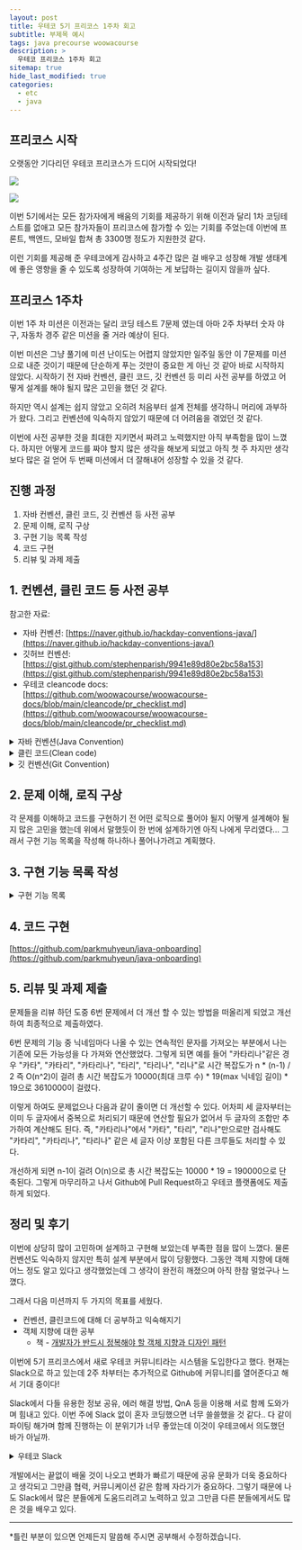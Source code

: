 ```yaml
---
layout: post
title: 우테코 5기 프리코스 1주차 회고
subtitle: 부제목 예시
tags: java precourse woowacourse
description: >
  우테코 프리코스 1주차 회고
sitemap: true
hide_last_modified: true
categories:
  - etc
  - java
---
```


## 프리코스 시작

오랫동안 기다리던 우테코 프리코스가 드디어 시작되었다!

![](/assets//img/blog/etc/java/w1_1.PNG)

![](/assets//img/blog/etc/java/w1_2.PNG)

이번 5기에서는 모든 참가자에게 배움의 기회를 제공하기 위해 이전과 달리 1차 코딩테스트를 없애고 모든 참가자들이 프리코스에 참가할 수 있는 기회를 주었는데 이번에 프론트, 백엔드, 모바일 합쳐 총 3300명 정도가 지원한것 같다.

이런 기회를 제공해 준 우테코에게 감사하고 4주간 많은 걸 배우고 성장해 개발 생태계에 좋은 영향을 줄 수 있도록 성장하여 기여하는 게 보답하는 길이지 않을까 싶다.

## 프리코스 1주차

이번 1주 차 미션은 이전과는 달리 코딩 테스트 7문제 였는데 아마 2주 차부터 숫자 야구, 자동차 경주 같은 미션을 줄 거라 예상이 된다.

이번 미션은 그냥 풀기에 미션 난이도는 어렵지 않았지만 일주일 동안 이 7문제를 미션으로 내준 것이기 때문에 단순하게 푸는 것만이 중요한 게 아닌 것 같아 바로 시작하지 않았다. 시작하기 전 자바 컨벤션, 클린 코드, 깃 컨벤션 등 미리 사전 공부를 하였고 어떻게 설계를 해야 될지 많은 고민을 했던 것 같다.

하지만 역시 설계는 쉽지 않았고 오히려 처음부터 설계 전체를 생각하니 머리에 과부하가 왔다. 그리고 컨벤션에 익숙하지 않았기 때문에 더 어려움을 겪었던 것 같다.

이번에 사전 공부한 것을 최대한 지키면서 짜려고 노력했지만 아직 부족함을 많이 느꼈다. 하지만 어떻게 코드를 짜야 할지 많은 생각을 해보게 되었고 아직 첫 주 차지만 생각보다 많은 걸 얻어 두 번째 미션에서 더 잘해내어 성장할 수 있을 것 같다.

## 진행 과정

1. 자바 컨벤션, 클린 코드, 깃 컨벤션 등 사전 공부
2. 문제 이해, 로직 구상
3. 구현 기능 목록 작성
4. 코드 구현
5. 리뷰 및 과제 제출

## 1. 컨벤션, 클린 코드 등 사전 공부
참고한 자료:
- 자바 컨벤션: [https://naver.github.io/hackday-conventions-java/](https://naver.github.io/hackday-conventions-java/)
- 깃허브 컨벤션: [https://gist.github.com/stephenparish/9941e89d80e2bc58a153](https://gist.github.com/stephenparish/9941e89d80e2bc58a153)
- 우테코 cleancode docs: [https://github.com/woowacourse/woowacourse-docs/blob/main/cleancode/pr_checklist.md](https://github.com/woowacourse/woowacourse-docs/blob/main/cleancode/pr_checklist.md)

<details>
<summary>자바 컨벤션(Java Convention)</summary>
<div markdown="1">

### 공통(Common)
- 변수명, 클래스명, 메서드명 등에는 영문/숫자/언더스코어만 허용
- 한국어 발음대로 표기 금지
    - 좋은 예 - asset(자산)
    - 나쁜 예 - jasan(자산)

### 패키지(Package)
- 패키지 이름은 소문자로 구성
  - ex) package com.mu.apigateway

### 인터페이스(Interface)
- 인터페이스 이름에 대문자 카멜표기법 적용
    - ex) CamelCase
- 인터페이스 이름에 명사/형용사 사용

### 클래스(Class)
- 클래스 이름에 대문자 카멜표기법 적용
    - ex) CamelCase
- 클래스 이름에 명사 사용
- 테스트 클래스는 ‘Test’로 끝맺음

### 메서드(Method)
- 메서드 이름에 소문자 카멜표기법 적용
    - camelCase
- 메서드 이름은 동사/전치사로 시작
    - ex) toString(), renderHtml()

### 변수(Variable)
- 상수는 대문자와 언더스코어로 구성
    - ex) public final int CHECK = 1;
    - ex) public final String SECRET_KEY = “secret”;
- 변수에 소문자 카멜표기법 적용
    - ex) private int accessToken;

</div>
</details>

<details>
<summary>클린 코드(Clean code)</summary>
<div markdown="1">
  
### 추가 체크리스트
- 한 메서드에 오직 한 단계의 들여쓰기(indent)만 허용했는지?
- else 예약어를 쓰지 않았는가?
- 모든 원시값과 문자열을 포장했는가? 
- 콜렉션에 대해 일급 콜렉션을 적용했는가?
- 3개 이상의 인스턴스 변수를 가진 클래스를 구현하지 않았는가?
- getter/setter 없이 구현했는가?
  - 단, DTO는 허용
- 메소드의 인자 수를 제한했는가?
  - 최대 3개 까지 허용, 가능하면 줄이기 위해 노력
- 코드 한 줄에 점(.)을 하나만 허용했는가?
- 메소드가 한가지 일만 담당하도록 구현했는가?
- 클래스를 작게 유지하기 위해 노력했는가?

</div>
</details>

<details>
<summary>깃 컨벤션(Git Convention)</summary>
<div markdown="1">

## 커밋 메시지 형식
```
<type>(<scope>): <subject>
<BLANK LINE>
<body>
<BLANK LINE>
<footer>
```

커밋 메시지의 기본형식은 위와 같고 100자를 넘을 수 없습니다.

### type
- feat : 새로운 기능 추가
- fix : 버그 수정
- docs : 문서 수정
- style: 코드 포맷 변경
- refactor : 코드 리팩토링
- test : 테스트 코드 추가
- chore : 빌드, 패키지 매니저 수정

### scope
커밋 변경 위치를 지정
- ex) $location, $browser, $compile, $rootScope, ngHref, ngClick, ngView, etc...

### subject
코드 변경 사항에 대한 짧은 요약
- 현재 시제의 명령어 사용
- 첫글자 대문자 사용 X
- 끝에 점(.) 사용 X

### body
변화에 대한 동기와 이전 행동과의 대조를 포함
- 현재 시제의 명령어 사용

### footer
모든 주요 변경 사항에 대한 설명, 정당성 및 마이그레이션 참고사항

## 참고 예제
```
feat($browser): onUrlChange event (popstate/hashchange/polling)

Added new event to $browser:
- forward popstate event if available
- forward hashchange event if popstate not available
- do polling when neither popstate nor hashchange available

Breaks $browser.onHashChange, which was removed (use onUrlChange instead)
```

```
docs(guide): updated fixed docs from Google Docs

Couple of typos fixed:
- indentation
- batchLogbatchLog -> batchLog
- start periodic checking
- missing brace
```

```
style($location): add couple of missing semi colons
```

</div>
</details>

## 2. 문제 이해, 로직 구상
각 문제를 이해하고 코드를 구현하기 전 어떤 로직으로 풀어야 될지 어떻게 설계해야 될지 많은 고민을 했는데 위에서 말했듯이 한 번에 설계하기엔 아직 나에게 무리였다...  그래서 구현 기능 목록을 작성해 하나하나 풀어나가려고 계획했다.

## 3. 구현 기능 목록 작성

<details>
<summary>구현 기능 목록</summary>
<div markdown="1">

# 🚀 구현할 기능 목록

--- 

## PROBLEM1

페이지 오류 검사
- 페이지 범위 (3 ~ 398) 벗어날 시 예외 처리
- 왼쪽페이지 홀수 && 오른쪽 페이지 짝수 아닐시 예외 처리
- 왼쪽 페이지 +1 = 오른쪽 페이지가 아닐시 예외 처리

해당 페이지의 가장 큰 숫자 계산
- 각 자리 수 더한 것, 각 자리 수 곱한 것 중 큰 것 반환

점수 비교
- 포비가 이기면 1 반한
- 크롱이 이기면 2 반환
- 무승부시 0 반환

## PROBLEM2

연속된 중복 문자 제거
- 연속된 중복 문자는 한번에 제거
- 연속된 중복 문자가 없을때 까지 반복 후 반환
  - 반환한 문자열이 같은 경우
  - "" 공백인 경우

## PROBLEM3

각 자리수로 분할

해당 숫자가 3, 6, 9인지 검사

number까지 손뼉 수 계산

## PROBLEM4

반대 문자로 변경
- ' ' -> ' '
- 대문자, 소문자 구별
- 맞는 페어 문자로 변경(끝 번호 - 자기 번호 + 시작 번호)

## PROBLEM5

높은 금액 순으로 바꿀 수 있는 화폐로 교환
- 50000 -> 10000 -> 5000 -> 1000 -> 500 -> 100 -> 50 -> 10 -> 1

## PROBLEM6

닉네임마다 나올 수 있는 연속적인 문자 저장
- 나올 때 마다 해시맵을 이용해 +1씩 저장

저장된 연속적인 문자 중 중복이 있는 유저 확인
- 해시멥에 값이 2이상이면 중복

문제(연속적인 문자가 겹치는 유저) 있는 이메일 리스트 반환
- 오름차순 정렬, 중복 제거

## PROBLEM7

친구 추가 기능 구현

사용자와 함께 아는 친구를 가진 유저 확인

타임 라인 유저 확인

높은 점수 순으로 최대 5명 반환
- 추천 점수가 0점은 제외
- 추천 점수가 같은 경우 이름순으로

</div>
</details>

## 4. 코드 구현

[https://github.com/parkmuhyeun/java-onboarding](https://github.com/parkmuhyeun/java-onboarding)

## 5. 리뷰 및 과제 제출

문제들을 리뷰 하던 도중 6번 문제에서 더 개선 할 수 있는 방법을 떠올리게 되었고 개선하여 최종적으로 제출하였다.

6번 문제의 기능 중 닉네임마다 나올 수 있는 연속적인 문자를 가져오는 부분에서 나는 기존에 모든 가능성을 다 가져와 연산했었다. 그렇게 되면 예를 들어 "카타리나"같은 경우 "카타", "카타리", "카타리나", "타리", "타리나", "리나"로 시간 복잡도가 n * (n-1) / 2 즉 O(n^2)이 걸려 총 시간 복잡도가 10000(최대 크루 수) * 19(max 닉네임 길이) * 19으로 3610000이 걸렸다. 

이렇게 하여도 문제없으나 다음과 같이 줄이면 더 개선할 수 있다. 어차피 세 글자부터는 이미 두 글자에서 중복으로 처리되기 때문에 연산할 필요가 없어서 두 글자의 조합만 추가하여 계산해도 된다. 즉, "카타리나"에서 "카타", "타리", "리나"만으로만 검사해도 "카타리", "카타리나", "타리나" 같은 세 글자 이상 포함된 다른 크루들도 처리할 수 있다.

개선하게 되면 n-1이 걸려 O(n)으로 총 시간 복잡도는 10000 * 19 = 190000으로 단축된다. 
그렇게 마무리하고 나서 Github에 Pull Request하고 우테코 플랫폼에도 제출하게 되었다.

## 정리 및 후기

이번에 상당히 많이 고민하며 설계하고 구현해 보았는데 부족한 점을 많이 느꼈다. 물론 컨벤션도 익숙하지 않지만 특히 설계 부분에서 많이 당황했다. 그동안 객체 지향에 대해 어느 정도 알고 있다고 생각했었는데 그 생각이 완전히 깨졌으며 아직 한참 멀었구나 느꼈다.

그래서 다음 미션까지 두 가지의 목표를 세웠다.
- 컨벤션, 클린코드에 대해 더 공부하고 익숙해지기
- 객체 지향에 대한 공부
  - 책 - [개발자가 반드시 정복해야 할 객체 지향과 디자인 패턴]

이번에 5기 프리코스에서 새로 우테코 커뮤니티라는 시스템을 도입한다고 했다. 현재는 Slack으로 하고 있는데 2주 차부터는 추가적으로 Github에 커뮤니티를 열어준다고 해서 기대 중이다!

Slack에서 다들 유용한 정보 공유, 에러 해결 방법, QnA 등을 이용해 서로 함께 도와가며 힘내고 있다. 이번 주에 Slack 없이 혼자 코딩했으면 너무 쓸쓸했을 것 같다.. 다 같이 파이팅 해가며 함께 진행하는 이 분위기가 너무 좋았는데 이것이 우테코에서 의도했던 바가 아닐까.

<details>
<summary>우테코 Slack</summary>
<div markdown="1">

![](/assets//img/blog/etc/java/w1_3.PNG)

![](/assets//img/blog/etc/java/w1_7.PNG)

![](/assets//img/blog/etc/java/w1_8.PNG)

![](/assets//img/blog/etc/java/w1_4.PNG)

![](/assets//img/blog/etc/java/w1_5.PNG)

![](/assets//img/blog/etc/java/w1_6.PNG)

</div>
</details>

개발에서는 끝없이 배울 것이 나오고 변화가 빠르기 때문에 공유 문화가 더욱 중요하다고 생각되고 그만큼 협력, 커뮤니케이션 같은 함께 자라기가 중요하다. 그렇기 때문에 나도 Slack에서 많은 분들에게 도움드리려고 노력하고 있고 그만큼 다른 분들에게서도 많은 것을 배우고 있다.

---

[개발자가 반드시 정복해야 할 객체 지향과 디자인 패턴]: https://search.naver.com/search.naver?sm=tab_sug.top&where=nexearch&query=%EA%B0%9C%EB%B0%9C%EC%9E%90%EA%B0%80+%EB%B0%98%EB%93%9C%EC%8B%9C+%EC%A0%95%EB%B3%B5%ED%95%B4%EC%95%BC+%ED%95%A0+%EA%B0%9D%EC%B2%B4+%EC%A7%80%ED%96%A5%EA%B3%BC+%EB%94%94%EC%9E%90%EC%9D%B8+%ED%8C%A8%ED%84%B4&oquery=%EA%B0%9C%EB%B0%9C%EC%9E%90%EB%A5%BC+%EC%9C%84%ED%95%9C%EA%B0%9D%EC%B2%B4%EC%A7%80%ED%96%A5&tqi=h2Zgbdp0YihssMVzygGssssssHs-008736&acq=a&acr=1&qdt=0

*틀린 부분이 있으면 언제든지 말씀해 주시면 공부해서 수정하겠습니다.